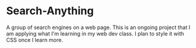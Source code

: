 # Search-Anything
 A group of search engines on a web page.
 This is an ongoing project that I am applying what I'm learning in my web dev class. I plan to style it with CSS once I learn more.
